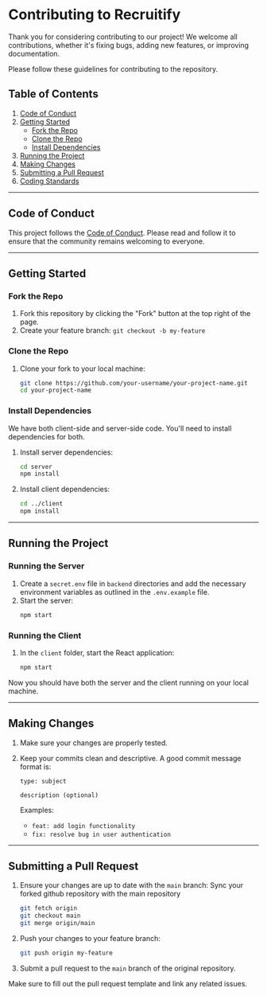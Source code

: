 # Contributing to Recruitify

Thank you for considering contributing to our project! We welcome all contributions, whether it's fixing bugs, adding new features, or improving documentation.

Please follow these guidelines for contributing to the repository.

## Table of Contents

1. [Code of Conduct](#code-of-conduct)
2. [Getting Started](#getting-started)
   - [Fork the Repo](#fork-the-repo)
   - [Clone the Repo](#clone-the-repo)
   - [Install Dependencies](#install-dependencies)
3. [Running the Project](#running-the-project)
4. [Making Changes](#making-changes)
5. [Submitting a Pull Request](#submitting-a-pull-request)
6. [Coding Standards](#coding-standards)

---

## Code of Conduct

This project follows the [Code of Conduct](./CODE_OF_CONDUCT.md). Please read and follow it to ensure that the community remains welcoming to everyone.

---

## Getting Started

### Fork the Repo

1. Fork this repository by clicking the "Fork" button at the top right of the page.
2. Create your feature branch: `git checkout -b my-feature`

### Clone the Repo

1. Clone your fork to your local machine:
   ```bash
   git clone https://github.com/your-username/your-project-name.git
   cd your-project-name
   ```

### Install Dependencies

We have both client-side and server-side code. You'll need to install dependencies for both.

1. Install server dependencies:

   ```bash
   cd server
   npm install
   ```

2. Install client dependencies:
   ```bash
   cd ../client
   npm install
   ```

---

## Running the Project

### Running the Server

1. Create a `secret.env` file in `backend` directories and add the necessary environment variables as outlined in the `.env.example` file.
2. Start the server:
   ```bash
   npm start
   ```

### Running the Client

1. In the `client` folder, start the React application:
   ```bash
   npm start
   ```

Now you should have both the server and the client running on your local machine.

---

## Making Changes

1. Make sure your changes are properly tested.
2. Keep your commits clean and descriptive. A good commit message format is:

   ```
   type: subject

   description (optional)
   ```

   Examples:

   - `feat: add login functionality`
   - `fix: resolve bug in user authentication`

---

## Submitting a Pull Request

1. Ensure your changes are up to date with the `main` branch:
   Sync your forked github repository with the main repository

   ```bash
   git fetch origin
   git checkout main
   git merge origin/main
   ```

2. Push your changes to your feature branch:

   ```bash
   git push origin my-feature
   ```

3. Submit a pull request to the `main` branch of the original repository.

Make sure to fill out the pull request template and link any related issues.
